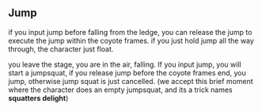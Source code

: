 Jump
----

if you input jump before falling from the ledge, you can release the jump to execute the jump within the coyote frames. if you just hold jump all the way through, the character just float.

you leave the stage, you are in the air, falling. If you input jump, you will start a jumpsquat, if you release jump before the coyote frames end, you jump, otherwise jump squat is just cancelled. (we accept this brief moment where the character does an empty jumpsquat, and its a trick names __squatters delight__)